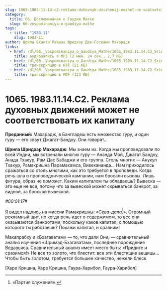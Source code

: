 ```yaml
---
slug: 1065-1983-11-14-c2-reklama-duhovnyh-dvizhenij-mozhet-ne-sootvetstvovat-ih-kapitalu
category:
  title: 66. Воспоминания о Гаудия Матхе
  slug: 66-vospominaniya-o-gaudiya-mathe
tags:
  - title: "1983.11"
    slug: 1983-11
author: Шрила Бхакти Ракшак Шридхар Дев-Госвами Махарадж
links:
  - href: /dl/66._Vospominaniya_o_Gaudiya_Mathe/1065_1983.11.14.C2_SridharMj_Reklama_duhovnyh_dvizhenij_mozhet_ne_sootvetstvovat_ih_kapitalu.mp3
    title: аудиозапись в MP3 (2 мин. 24 сек., 2,7 МБ)
  - href: /dl/66._Vospominaniya_o_Gaudiya_Mathe/1065_1983.11.14.C2_SridharMj_Reklama_duhovnyh_dvizhenij_mozhet_ne_sootvetstvovat_ih_kapitalu.rtf
    title: транскрипцию в RTF (51 КБ)
  - href: /dl/66._Vospominaniya_o_Gaudiya_Mathe/1065_1983.11.14.C2_SridharMj_Reklama_duhovnyh_dvizhenij_mozhet_ne_sootvetstvovat_ih_kapitalu.pdf
    title: транскрипцию в PDF (123 КБ)
---
```


# 1065. 1983.11.14.C2. Реклама духовных движений может не соответствовать их капиталу

**Преданный:** Махарадж, в Бангладеш есть множество гуру, и один гуру — его зовут Джагат-Бандху. Они говорят…

**Шрила Шридхар Махарадж:** Мы знаем их. Когда мы проповедовали по всей Индии, мы встречали многих гуру — Ананда Мой, Джагат Бандху, Анада Тхакур, Рам Дас Бабаджи и его группа. Столь многих — Анукул Тхакур, Рамакришна Парамахамса, Вивекананда… Нам приходилось сражаться со столь многими, как это требуется в проповеди. Когда речь шла о проповеднической кампании, нам бросали вызовы. Лишь фигура, образ не поможет. Каким капиталом ты обладаешь? Вывеска — это еще не все, потому что за вывеской может скрываться банкрот, за видной, за броской вывеской.

*#00:01:17#*

Я видел надпись на миссии Рамакришны: «*Сева-дала*[^_ftn1]». Огромный рекламный щит, но когда речь идет о содержимом, то все они оказываются банкротами, поскольку каков капитал, с помощью которого ты работаешь? Покажи капитал, и сравним!

Махапрабху и «Бхагаватам» — то, что дали Они, — сравнительный анализ изучения «Шримад-Бхагаватам», последнее порождение Ведавьяса. Сравнительный анализ имеет место быть: «Придите и сразимся!» Не все то золото, что блестит: все эти блестящие вещицы… Чтобы быть золотом, требуется большее качество, нежели блеск.

[Харе Кришна, Харе Кришна, Гаура-Харибол, Гаура-Харибол]



[^_ftn1]: «Партия служения».

